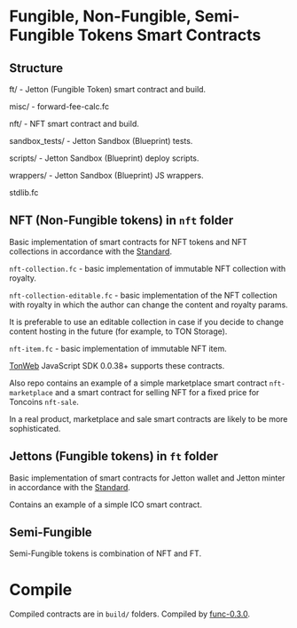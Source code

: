 # Fungible, Non-Fungible, Semi-Fungible Tokens Smart Contracts

## Structure

ft/ - Jetton (Fungible Token) smart contract and build.

misc/ - forward-fee-calc.fc

nft/ - NFT smart contract and build.

sandbox_tests/ - Jetton Sandbox (Blueprint) tests.

scripts/ - Jetton Sandbox (Blueprint) deploy scripts.

wrappers/ - Jetton Sandbox (Blueprint) JS wrappers.

stdlib.fc

## NFT (Non-Fungible tokens) in `nft` folder

Basic implementation of smart contracts for NFT tokens and NFT collections in accordance with the [Standard](https://github.com/ton-blockchain/TIPs/issues/62).

`nft-collection.fc` - basic implementation of immutable NFT collection with royalty.

`nft-collection-editable.fc` - basic implementation of the NFT collection with royalty in which the author can change the content and royalty params.

It is preferable to use an editable collection in case if you decide to change content hosting in the future (for example, to TON Storage).

`nft-item.fc` - basic implementation of immutable NFT item.

[TonWeb](https://github.com/toncenter/tonweb) JavaScript SDK 0.0.38+ supports these contracts. 

Also repo contains an example of a simple marketplace smart contract `nft-marketplace` and a smart contract for selling NFT for a fixed price for Toncoins `nft-sale`.

In a real product, marketplace and sale smart contracts are likely to be more sophisticated.

## Jettons (Fungible tokens) in `ft` folder

Basic implementation of smart contracts for Jetton wallet and Jetton minter in accordance with the [Standard](https://github.com/ton-blockchain/TIPs/issues/74).

Contains an example of a simple ICO smart contract.

## Semi-Fungible

Semi-Fungible tokens is combination of NFT and FT.

# Compile

Compiled contracts are in `build/` folders. Compiled by [func-0.3.0](https://github.com/ton-blockchain/ton/releases/tag/func-0.3.0).